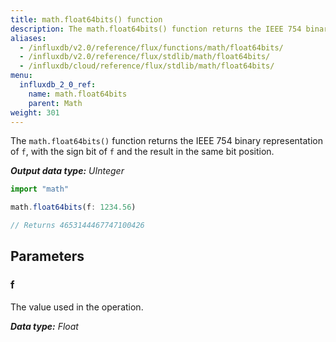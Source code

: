 ```yaml
---
title: math.float64bits() function
description: The math.float64bits() function returns the IEEE 754 binary representation of `f`, with the sign bit of `f` and the result in the same bit position.
aliases:
  - /influxdb/v2.0/reference/flux/functions/math/float64bits/
  - /influxdb/v2.0/reference/flux/stdlib/math/float64bits/
  - /influxdb/cloud/reference/flux/stdlib/math/float64bits/
menu:
  influxdb_2_0_ref:
    name: math.float64bits
    parent: Math
weight: 301
---
```


The `math.float64bits()` function returns the IEEE 754 binary representation of `f`, with the sign bit of `f` and the result in the same bit position.

_**Output data type:** UInteger_

```js
import "math"

math.float64bits(f: 1234.56)

// Returns 4653144467747100426
```

## Parameters

### f
The value used in the operation.

_**Data type:** Float_
